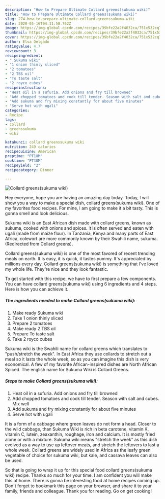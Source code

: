 ```yaml
---
description: "How to Prepare Ultimate Collard greens(sukuma wiki)"
title: "How to Prepare Ultimate Collard greens(sukuma wiki)"
slug: 274-how-to-prepare-ultimate-collard-greenssukuma-wiki
date: 2020-05-16T04:11:50.762Z
image: https://img-global.cpcdn.com/recipes/39bfe22a2f4032ca/751x532cq70/collard-greenssukuma-wiki-recipe-main-photo.jpg
thumbnail: https://img-global.cpcdn.com/recipes/39bfe22a2f4032ca/751x532cq70/collard-greenssukuma-wiki-recipe-main-photo.jpg
cover: https://img-global.cpcdn.com/recipes/39bfe22a2f4032ca/751x532cq70/collard-greenssukuma-wiki-recipe-main-photo.jpg
author: Elva Delgado
ratingvalue: 4.7
reviewcount: 3
recipeingredient:
- " Sukuma wiki"
- "1 onion thinly sliced"
- "2 tomatoes"
- "2 TBS oil"
- "To taste salt"
- "2 royco cubes"
recipeinstructions:
- "Heat oil in a sufuria. Add onions and fry till browned"
- "Add chopped tomatoes and cook till tender. Season with salt and cubes. Mix well"
- "Add sukuma and fry mixing constantly for about five minutes"
- "Serve hot with ugali"
categories:
- Recipe
tags:
- collard
- greenssukuma
- wiki

katakunci: collard greenssukuma wiki 
nutrition: 249 calories
recipecuisine: American
preptime: "PT18M"
cooktime: "PT30M"
recipeyield: "2"
recipecategory: Dinner

---
```



![Collard greens(sukuma wiki)](https://img-global.cpcdn.com/recipes/39bfe22a2f4032ca/751x532cq70/collard-greenssukuma-wiki-recipe-main-photo.jpg)

Hey everyone, hope you are having an amazing day today. Today, I will show you a way to make a special dish, collard greens(sukuma wiki). One of my favorites food recipes. For mine, I am going to make it a bit tasty. This is gonna smell and look delicious.

Sukuma wiki is an East African dish made with collard greens, known as sukuma, cooked with onions and spices. It is often served and eaten with ugali (made from maize flour). In Tanzania, Kenya and many parts of East Africa, colewort are more commonly known by their Swahili name, sukuma. (Redirected from Collard greens).

Collard greens(sukuma wiki) is one of the most favored of recent trending meals on earth. It is easy, it is quick, it tastes yummy. It's appreciated by millions every day. Collard greens(sukuma wiki) is something that I've loved my whole life. They're nice and they look fantastic.


To get started with this recipe, we have to first prepare a few components. You can have collard greens(sukuma wiki) using 6 ingredients and 4 steps. Here is how you can achieve it.

<!--inarticleads1-->

##### The ingredients needed to make Collard greens(sukuma wiki):

1. Make ready  Sukuma wiki
1. Take 1 onion thinly sliced
1. Prepare 2 tomatoes
1. Make ready 2 TBS oil
1. Prepare To taste salt
1. Take 2 royco cubes


Sukuma wiki is the Swahili name for collard greens which translates to &#34;push/stretch the week&#34;. In East Africa they use collards to stretch out a meal so it lasts the whole week, so as you can imagine this dish is very economical. A few of my favorite African-inspired dishes are North African Spiced. The english name for Sukuma Wiki is Collard Greens. 

<!--inarticleads2-->

##### Steps to make Collard greens(sukuma wiki):

1. Heat oil in a sufuria. Add onions and fry till browned
1. Add chopped tomatoes and cook till tender. Season with salt and cubes. Mix well
1. Add sukuma and fry mixing constantly for about five minutes
1. Serve hot with ugali


It is a form of a cabbage where green leaves do not form a head. Closer to the wild cabbage, than Sukuma Wiki is rich in beta carotene, vitamin K, vitamin C, lutein, zeaxanthin, roughage, iron and calcium. It is mostly fried alone or with a mixture. Sukuma wiki means &#34;stretch the week&#34; as this dish evolved as a way to use up leftover meats, and stretch the leftovers to last a whole week. Collard greens are widely used in Africa as the leafy green vegetable of choice for sukuma wiki, but kale, and cassava leaves can also be used. 

So that is going to wrap it up for this special food collard greens(sukuma wiki) recipe. Thanks so much for your time. I am confident you will make this at home. There is gonna be interesting food at home recipes coming up. Don't forget to bookmark this page on your browser, and share it to your family, friends and colleague. Thank you for reading. Go on get cooking!
